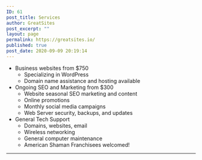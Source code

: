 ```yaml
---
ID: 61
post_title: Services
author: GreatSites
post_excerpt: ""
layout: page
permalink: https://greatsites.io/
published: true
post_date: 2020-09-09 20:19:14
---
```

<!-- wp:list -->
<ul><li>Business websites from $750<ul><li>Specializing in WordPress</li><li>Domain name assistance and hosting available</li></ul></li><li>Ongoing SEO and Marketing from $300<ul><li>Website seasonal SEO marketing and content</li><li>Online promotions</li><li>Monthly social media campaigns</li></ul><ul><li>Web Server security, backups, and updates</li></ul></li><li>General Tech Support<ul><li>Domains, websites, email </li><li>Wireless networking </li><li>General computer maintenance</li><li>American Shaman Franchisees welcomed!</li></ul></li></ul>
<!-- /wp:list -->

<!-- wp:separator -->
<hr class="wp-block-separator"/>
<!-- /wp:separator -->